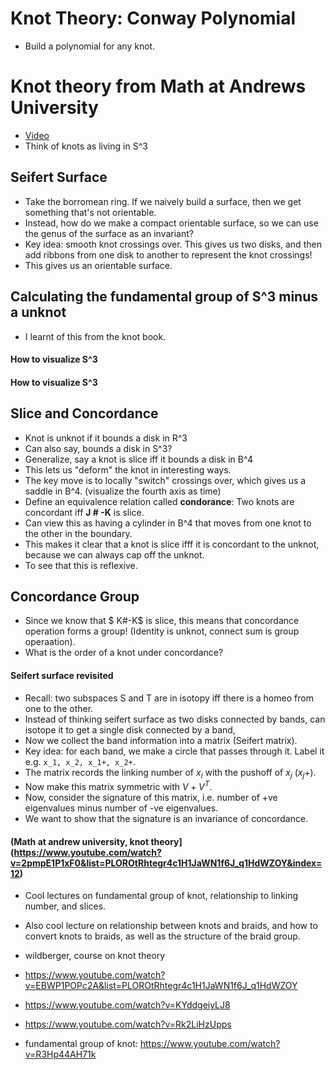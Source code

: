  # Knot Theory: Conway Polynomial

 - Build a polynomial for any knot.

 # Knot theory from Math at Andrews University

 - [Video](https://www.youtube.com/watch?v=2pmpE1P1xF0&list=PLOROtRhtegr4c1H1JaWN1f6J_q1HdWZOY&index=12)
 - Think of knots as living in S^3

 ## Seifert Surface
 
 - Take the borromean ring. If we naively build a surface, then we get something that's not orientable.
 - Instead, how do we make a compact orientable surface, so we can use the genus of the surface as an invariant?
 - Key idea: smooth knot crossings over. This gives us two disks, and then add ribbons from one disk to another to represent the knot crossings!
 - This gives us an orientable surface.

 ## Calculating the fundamental group of S^3 minus a unknot
 
 - I learnt of this from the knot book.


 #### How to visualize S^3
 

 #### How to visualize S^3

## Slice and Concordance

- Knot is unknot if it bounds a disk in R^3
- Can also say, bounds a disk in S^3?
- Generalize, say a knot is slice iff it bounds a disk in B^4
- This lets us "deform" the knot in interesting ways.
- The key move is to locally "switch" crossings over, which gives us a saddle in B^4. (visualize the fourth axis as time)
- Define an equivalence relation called **condorance**: Two knots are concordant iff **J # -K** is slice.
- Can view this as having a cylinder in B^4 that moves from one knot to the other in the boundary.
- This makes it clear that a knot is slice ifff it is concordant to the unknot, because we can always cap off the unknot.
- To see that this is reflexive.

## Concordance Group

- Since we know that $ K#-K$ is slice, this means that concordance operation forms a group! (Identity is unknot, connect sum is group operaation).
- What is the order of a knot under concordance?

#### Seifert surface revisited

- Recall: two subspaces S and T are in isotopy iff there is a homeo from one to the other.
- Instead of thinking seifert surface as two disks connected by bands, can isotope it to get a single disk connected by a band,
- Now we collect the band information into a matrix (Seifert matrix).
- Key idea: for each band, we make a circle that passes through it. Label it e.g. `x_1, x_2, x_1+, x_2+`.
- The matrix records the linking number of $x_i$ with the pushoff of $x_j$ ($x_j+$).
- Now make this matrix symmetric with $V + V^T$.
- Now, consider the signature of this matrix, i.e. number of +ve eigenvalues minus number of -ve eigenvalues.
- We want to show that the signature is an invariance of concordance.




 #### (Math at andrew university, knot theory](https://www.youtube.com/watch?v=2pmpE1P1xF0&list=PLOROtRhtegr4c1H1JaWN1f6J_q1HdWZOY&index=12)
 - Cool lectures on fundamental group of knot, relationship to linking number, and slices.
 - Also cool lecture on relationship between knots and braids, and how to convert knots to braids, as well as the structure of the braid group.


 - wildberger, course on knot theory
- https://www.youtube.com/watch?v=EBWP1POPc2A&list=PLOROtRhtegr4c1H1JaWN1f6J_q1HdWZOY
- https://www.youtube.com/watch?v=KYddgeiyLJ8
- https://www.youtube.com/watch?v=Rk2LiHzUpps
- fundamental group of knot: https://www.youtube.com/watch?v=R3Hp44AH71k
